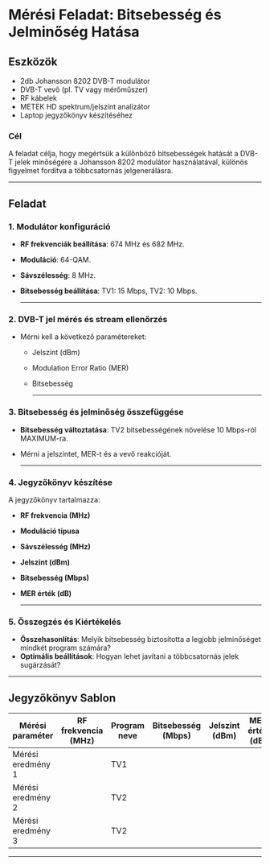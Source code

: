 # Mérési Feladat: Bitsebesség és Jelminőség Hatása


## Eszközök
- 2db Johansson 8202 DVB-T modulátor
- DVB-T vevő (pl. TV vagy mérőműszer)
- RF kábelek
- METEK HD spektrum/jelszint analizátor
- Laptop jegyzőkönyv készítéséhez
### Cél
A feladat célja, hogy megértsük a különböző bitsebességek hatását a DVB-T jelek minőségére a Johansson 8202 modulátor használatával, különös figyelmet fordítva a többcsatornás jelgenerálásra.

---

## Feladat

### 1. Modulátor konfiguráció
- **RF frekvenciák beállítása**: 674 MHz és 682 MHz.
- **Moduláció**: 64-QAM.
- **Sávszélesség**: 8 MHz.
- **Bitsebesség beállítása**: TV1: 15 Mbps, TV2: 10 Mbps.

  ---

### 2. DVB-T jel mérés és stream ellenőrzés
- Mérni kell a következő paramétereket:
  - Jelszint (dBm)
  - Modulation Error Ratio (MER)
  - Bitsebesség
 
    ---

### 3. Bitsebesség és jelminőség összefüggése
- **Bitsebesség változtatása**: TV2 bitsebességének növelése 10 Mbps-ról MAXIMUM-ra.
- Mérni a jelszintet, MER-t és a vevő reakcióját.

  ---

### 4. Jegyzőkönyv készítése
A jegyzőkönyv tartalmazza:
- **RF frekvencia (MHz)**
- **Moduláció típusa**
- **Sávszélesség (MHz)**
- **Jelszint (dBm)**
- **Bitsebesség (Mbps)**
- **MER érték (dB)**

  ---

### 5. Összegzés és Kiértékelés
- **Összehasonlítás**: Melyik bitsebesség biztosította a legjobb jelminőséget mindkét program számára?
- **Optimális beállítások**: Hogyan lehet javítani a többcsatornás jelek sugárzását?

---

## Jegyzőkönyv Sablon

| Mérési paraméter   | RF frekvencia (MHz) | Program neve | Bitsebesség (Mbps) | Jelszint (dBm) | MER érték (dB) |
|--------------------|---------------------|--------------|--------------------|----------------|----------------|
| Mérési eredmény 1  |                     | TV1          |                    |                |                |
| Mérési eredmény 2  |                     | TV2          |                    |                |                |
| Mérési eredmény 3  |                     | TV2          |                    |                |                |

---
